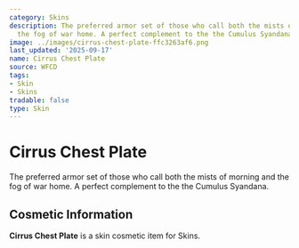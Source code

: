 ```yaml
---
category: Skins
description: The preferred armor set of those who call both the mists of morning and
  the fog of war home. A perfect complement to the the Cumulus Syandana.
image: ../images/cirrus-chest-plate-ffc3263af6.png
last_updated: '2025-09-17'
name: Cirrus Chest Plate
source: WFCD
tags:
- Skin
- Skins
tradable: false
type: Skin
---
```


# Cirrus Chest Plate

The preferred armor set of those who call both the mists of morning and the fog of war home. A perfect complement to the the Cumulus Syandana.

## Cosmetic Information

**Cirrus Chest Plate** is a skin cosmetic item for Skins.

